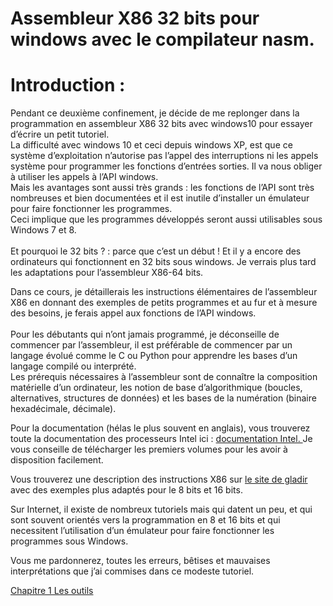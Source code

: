 # Assembleur X86 32 bits pour windows avec le compilateur nasm.<br>
# Introduction : <br>
Pendant ce deuxième confinement, je décide de me replonger dans la programmation en assembleur X86 32 bits avec windows10 pour essayer d’écrire un petit tutoriel.<br>
La difficulté avec windows 10 et ceci depuis windows XP, est que ce système d’exploitation n’autorise pas l’appel des interruptions ni les appels système pour programmer les fonctions d’entrées sorties. Il va nous obliger à utiliser les appels à l’API windows.<br>
Mais les avantages sont aussi très grands : les fonctions de l’API sont très nombreuses et bien documentées et il est inutile d’installer un émulateur pour faire fonctionner les programmes.<br>
Ceci implique que les programmes développés seront aussi utilisables sous Windows 7 et 8. <br>
<br>
Et pourquoi le 32 bits ? : parce que c’est un début ! Et il y a encore des ordinateurs qui fonctionnent en 32 bits sous windows. Je verrais plus tard les adaptations pour l’assembleur X86-64 bits. <br>

Dans ce cours, je détaillerais les instructions élémentaires de l’assembleur X86 en donnant des exemples de petits programmes et au fur et à mesure des besoins, je ferais appel aux fonctions de l’API windows.<br>
<br>
Pour les débutants qui n’ont jamais programmé, je déconseille de commencer par l’assembleur, il est préférable de commencer par un langage évolué comme le C ou Python pour apprendre les bases d’un langage compilé ou interprété.<br>
Les prérequis nécessaires à l’assembleur sont de connaître la composition matérielle d’un ordinateur, les notion de base d’algorithmique (boucles, alternatives, structures de données) et les bases de la numération (binaire hexadécimale, décimale).<br>

Pour la documentation (hélas le plus souvent en anglais), vous trouverez toute la documentation des processeurs Intel ici :  <a href="https://software.intel.com/content/www/us/en/develop/articles/intel-sdm.html">documentation Intel. </a> Je vous conseille de télécharger les premiers volumes pour les avoir à disposition facilement. <br>

Vous trouverez une description des instructions X86 sur <a href="https://www.gladir.com/LEXIQUE/ASM/DICTIONN.HTM">le site de gladir</a> avec des exemples plus adaptés pour le 8 bits et 16 bits.<br>

Sur Internet, il existe de nombreux tutoriels mais qui datent un peu, et qui sont souvent orientés vers la programmation en 8 et 16 bits et qui necessitent l’utilisation d’un émulateur pour faire fonctionner les programmes sous Windows.<br>

Vous me pardonnerez, toutes les erreurs, bêtises et mauvaises interprétations que j’ai commises dans ce modeste tutoriel. <br>

[Chapitre 1 Les outils](https://github.com/vincentARM/AssemblyX86Windows32/tree/main/Chapitre001)
